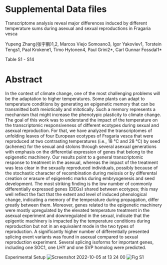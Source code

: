 # Supplemental Data files

Transcriptome analysis reveal major differences induced by different temperature sums during asexual and sexual reproductions in Fragaria vesca

Yupeng Zhang(张宇鹏)1,2, Marcos Viejo Somoano3,  Igor Yakovlev1, Torstein Tengs1, Paal Krokene1, Timo Hytonen4, Paul Grini2*, Carl Gunnar Fossdal1*

Table S1 - S14

# Abstract
In the context of climate change, one of the most challenging problems will be the adaptation to higher temperatures. Some plants can adapt to temperature conditions by generating an epigenetic memory that can be transmitted both meiotically and mitotically. Such a memory represents a mechanism that might increase the phenotypic plasticity to climate change. The goal of this work was to understand the impact of the temperature on the transcriptomic responsiveness of different ecotypes during sexual and asexual reproduction. For that, we have analyzed the transcriptomes of unfolding leaves of four European ecotypes of Fragaria vesca that were reproduced at two contrasting temperatures (i.e., 18 °C and 28 °C) by seed (achenes) for the sexual and stolons through several asexual generations with emphasis on the differential expression of genes that belong to the epigenetic machinery. Our results point to a general transcriptomic response to treatment in the asexual, whereas the impact of the treatment was less clear in the sexually reproduced individuals, possibly because of the stochastic character of recombination during meiosis or by differental creation or erasure of epigenetic marks during embryogenesis and seed development. The most striking finding is the low number of commonly differentially expressed genes (DEGs) shared between ecotypes; this may well reflect the fact that the extent and level of induced phenological change, indicating a memory of the temperature during propagation, differ greatly between them. Moreover, genes related to the epigenetic machinery were mostly upregulated by the elevated temperature treatment in the asexual experiment and downregulated in the sexual, indicate that the epigentic machinery is impacted by the temperature conditions during reproduction but not in an equivalent mode in the two types of reproduction. A significantly higher number of differentially presented splicing event variants was found in asexual compared to sexual reproduction experiment. Several splicing isoforms for important genes, including one SOC1, one LHY and one SVP homolog were predicted.

Experimental Setup
![Screenshot 2022-10-05 at 13 24 00](https://user-images.githubusercontent.com/54190008/194070095-127b108c-db35-4bc6-997d-16d93e5202c0.png)
![Fig S1](https://user-images.githubusercontent.com/54190008/194070130-2146d032-cea4-4112-bda8-9ec0ac10ec98.png)
